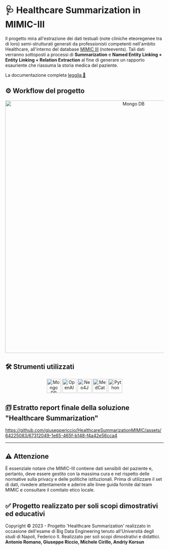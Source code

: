 # 🩺 Healthcare Summarization in MIMIC-III
Il progetto mira all'estrazione dei dati testuali (note cliniche eteoregenee tra di loro) semi-strutturati generati da professionisti competenti nell'ambito Healthcare, all'interno del database [MIMIC III](https://physionet.org/content/mimiciii/1.4/) (noteevents). Tali dati verranno sottoposti a processi di **Summarization** e **Named Entity Linking + Entity Linking + Relation Extraction** al fine di generare un rapporto esauriente che riassuma la storia medica del paziente. 

La documentazione completa [leggila 📖](https://github.com/giuseppericcio/HealthcareSummarizationMIMIC/blob/main/Healthcare_Summarization_MIMIC.pdf)

## ⚙️ Workflow del progetto
<div align="center">
    <img src="https://github.com/giuseppericcio/HealthcareSummarizationMIMIC/blob/main/img/Workflow.png?raw=true" alt="Mongo DB" height="800">
</div>

## 🛠️ Strumenti utilizzati
<div align="center">
    <img src="https://th.bing.com/th/id/R.4fae2a716eff54919f5c949473a40828?rik=GNlo2ZbF7gRjaw&pid=ImgRaw&r=0" alt="Mongo DB" height="45">
    <img src="https://th.bing.com/th/id/OIP.8CuA1RVvzjfpIVXMWW_TFQHaBj?pid=ImgDet&rs=1" alt="OpenAI" height="45">
    <img src="https://th.bing.com/th/id/OIP.Ksia5B3z9LrSDC7NILmyWwHaD3?pid=ImgDet&rs=1" alt="Neo4J" height="45">
    <img src="https://github.com/CogStack/MedCAT/blob/master/media/cat-logo.png?raw=true" alt="MedCat" height="45">
    <img src="https://th.bing.com/th/id/R.943803c137dc211e2279dbe80a17c401?rik=5%2bBVufa9qlZ7fA&riu=http%3a%2f%2flogos-download.com%2fwp-content%2fuploads%2f2016%2f10%2fPython_logo_wordmark.png&ehk=SmOqfSHQgYcJP9Z5pRpZMthkW0dDatRgVJlKeLyCTSs%3d&risl=&pid=ImgRaw&r=0" alt="Python" height="45">
</div>

## 🗊 Estratto report finale della soluzione "Healthcare Summarization" 
https://github.com/giuseppericcio/HealthcareSummarizationMIMIC/assets/64225083/67312049-1e65-465f-b148-f4a42e56cca4

<hr>

## ⚠️ Attenzione
È essenziale notare che MIMIC-III contiene dati sensibili del paziente e, pertanto, deve essere gestito con la massima cura e nel rispetto delle normative sulla privacy e delle politiche istituzionali. Prima di utilizzare il set di dati, rivedere attentamente e aderire alle linee guida fornite dal team MIMIC e consultare il comitato etico locale.

## ✅ Progetto realizzato per soli scopi dimostrativi ed educativi
Copyright © 2023 - Progetto 'Healthcare Summarization' realizzato in occasione dell'esame di Big Data Engineering tenuto all'Università degli studi di Napoli, Federico II. Realizzato per soli scopi dimostrativi e didattici. <br>
**Antonio Romano, Giuseppe Riccio, Michele Cirillo, Andriy Korsun**
